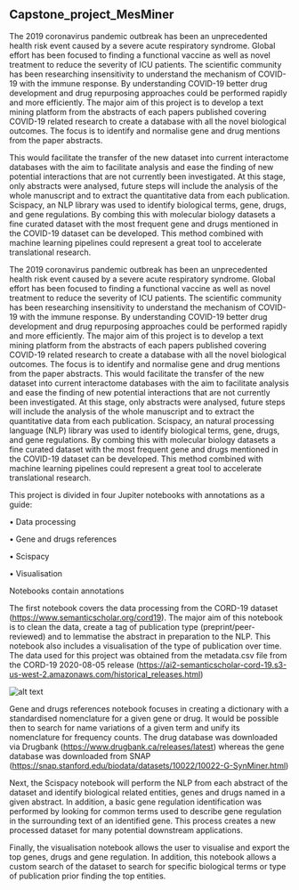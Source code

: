 ## Capstone_project_MesMiner

The 2019 coronavirus pandemic outbreak has been an unprecedented health risk event caused by a severe acute respiratory syndrome. Global effort has been focused to finding a functional vaccine as well as novel treatment to reduce the severity of ICU patients. The scientific community has been researching insensitivity to understand the mechanism of COVID-19 with the immune response. By understanding COVID-19 better drug development and drug repurposing approaches could be performed rapidly and more efficiently. The major aim of this project is to develop a text mining platform from the abstracts of each papers published covering COVID-19 related research to create a database with all the novel biological outcomes. The focus is to identify and normalise gene and drug mentions from the paper abstracts. 

This would facilitate the transfer of the new dataset into current interactome databases with the aim to facilitate analysis and ease the finding of new potential interactions that are not currently been investigated. At this stage, only abstracts were analysed, future steps will include the analysis of the whole manuscript and to extract the quantitative data from each publication. Scispacy, an NLP library was used to identify biological terms, gene, drugs, and gene regulations. By combing this with molecular biology datasets a fine curated dataset with the most frequent gene and drugs mentioned in the COVID-19 dataset can be developed. This method combined with machine learning pipelines could represent a great tool to accelerate translational research.

The 2019 coronavirus pandemic outbreak has been an unprecedented health risk event caused by a severe acute respiratory syndrome. Global effort has been focused to finding a functional vaccine as well as novel treatment to reduce the severity of ICU patients. The scientific community has been researching insensitivity to understand the mechanism of COVID-19 with the immune response. By understanding COVID-19 better drug development and drug repurposing approaches could be performed rapidly and more efficiently. The major aim of this project is to develop a text mining platform from the abstracts of each papers published covering COVID-19 related research to create a database with all the novel biological outcomes. The focus is to identify and normalise gene and drug mentions from the paper abstracts. 
This would facilitate the transfer of the new dataset into current interactome databases with the aim to facilitate analysis and ease the finding of new potential interactions that are not currently been investigated. At this stage, only abstracts were analysed, future steps will include the analysis of the whole manuscript and to extract the quantitative data from each publication. Scispacy, an natural processing language (NLP) library was used to identify biological terms, gene, drugs, and gene regulations. By combing this with molecular biology datasets a fine curated dataset with the most frequent gene and drugs mentioned in the COVID-19 dataset can be developed. This method combined with machine learning pipelines could represent a great tool to accelerate translational research.

This project is divided in four Jupiter notebooks with annotations as a guide:

•	Data processing

•	Gene and drugs references

•	Scispacy

•	Visualisation

Notebooks contain annotations

The first notebook covers the data processing from the CORD-19 dataset (https://www.semanticscholar.org/cord19). The major aim of this notebook is to clean the data, create a tag of publication type (preprint/peer-reviewed) and to lemmatise the abstract in preparation to the NLP. This notebook also includes a visualisation of the type of publication over time. The data used for this project was obtained from the metadata.csv file from the CORD-19 2020-08-05 release
 (https://ai2-semanticscholar-cord-19.s3-us-west-2.amazonaws.com/historical_releases.html) 
 
 ![alt text](https://github.com/mese433/Capstone_JM_MesMiner/tree/master/Visualitations/publications_years.png?raw=true)

Gene and drugs references notebook focuses in creating a dictionary with a standardised nomenclature for a given gene or drug. It would be possible then to search for name variations of a given term and unify its nomenclature for frequency counts. The drug database was downloaded via Drugbank (https://www.drugbank.ca/releases/latest) whereas the gene database was downloaded from SNAP (https://snap.stanford.edu/biodata/datasets/10022/10022-G-SynMiner.html)

Next, the Scispacy notebook will perform the NLP from each abstract of the dataset and identify biological related entities, genes and drugs named in a given abstract. In addition, a basic gene regulation identification was performed by looking for common terms used to describe gene regulation in the surrounding text of an identified gene. This process creates a new processed dataset for many potential downstream applications. 

Finally, the visualisation notebook allows the user to visualise and export the top genes, drugs and gene regulation. In addition, this notebook allows a custom search of the dataset to search for specific biological terms or type of publication prior finding the top entities.
